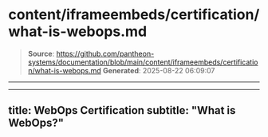 # content/iframeembeds/certification/what-is-webops.md

> **Source**: https://github.com/pantheon-systems/documentation/blob/main/content/iframeembeds/certification/what-is-webops.md
> **Generated**: 2025-08-22 06:09:07

---

---
title: WebOps Certification
subtitle: "What is WebOps?"
---

<Partial file="certification-guide/what-is-webops.md" />
